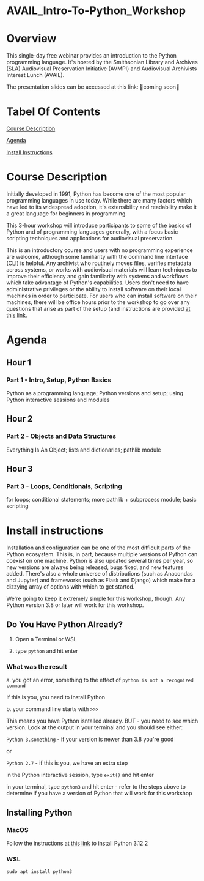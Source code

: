 # AVAIL_Intro-To-Python_Workshop

# Overview

This single-day free webinar provides an introduction to the Python programming language. It's hosted by the Smithsonian Library and Archives (SLA) Audiovisual Preservation Initiative (AVMPI) and Audiovisual Archivists Interest Lunch (AVAIL).

The presentation slides can be accessed at this link: 🚧coming soon🚧

# Tabel Of Contents

[Course Description](https://github.com/brnco/AVAIL_Intro-To-Python_Workshop/blob/main/README.md#course-description)

[Agenda](https://github.com/brnco/AVAIL_Intro-To-Python_Workshop/blob/main/README.md#agenda)

[Install Instructions](https://github.com/brnco/AVAIL_Intro-To-Python_Workshop/blob/main/README.md#install-instructions)

# Course Description

Initially developed in 1991, Python has become one of the most popular programming languages in use today. While there are many factors which have led to its widespread adoption, it's extensibility and readability make it a great language for beginners in programming.

This 3-hour workshop will introduce participants to some of the basics of Python and of programming languages generally, with a focus basic scripting techniques and applications for audiovisual preservation.

This is an introductory course and users with no programming experience are welcome, although some familiarity with the command line interface (CLI) is helpful. Any archivist who routinely moves files, verifies metadata across systems, or works with audiovisual materials will learn techniques to improve their efficiency and gain familiarity with systems and workflows which take advantage of Python's capabilities. Users don't need to have administrative privileges or the ability to install software on their local machines in order to participate. For users who can install software on their machines, there will be office hours prior to the workshop to go over any questions that arise as part of the setup (and instructions are provided [at this link](https://github.com/brnco/AVAIL_Intro-To-Python_Workshop/blob/main/README.md#install-instructions).

# Agenda

## Hour 1

### Part 1 - Intro, Setup, Python Basics

Python as a programming language; Python versions and setup; using Python interactive sessions and modules

## Hour 2 

### Part 2 - Objects and Data Structures

Everything Is An Object; lists and dictionaries; pathlib module

## Hour 3

### Part 3 - Loops, Conditionals, Scripting

for loops; conditional statements; more pathlib + subprocess module; basic scripting

# Install instructions

Installation and configuration can be one of the most difficult parts of the Python ecosystem. This is, in part, because multiple versions of Python can coexist on one machine. Python is also updated several times per year, so new versions are always being released, bugs fixed, and new features added. There's also a whole universe of distributions (such as Anacondas and Jupyter) and frameworks (such as Flask and Django) which make for a dizzying array of options with which to get started.

We're going to keep it extremely simple for this workshop, though. Any Python version 3.8 or later will work for this workshop.

## Do You Have Python Already?

1. Open a Terminal or WSL

2. type `python` and hit enter

### What was the result

a. you got an error, something to the effect of `python is not a recognized command`

If this is you, you need to install Python

b. your command line starts with `>>>`

This means you have Python isntalled already. BUT - you need to see which version. Look at the output in your terminal and you should see either:

`Python 3.something` - if your version is newer than 3.8 you're good

or

`Python 2.7` - if this is you, we have an extra step

in the Python interactive session, type `exit()` and hit enter

in your terminal, type `python3` and hit enter - refer to the steps above to determine if you have a version of Python that will work for this workshop

## Installing Python

### MacOS

Follow the instructions at [this link](https://www.python.org/downloads/release/python-3122/) to install Python 3.12.2

### WSL

`sudo apt install python3`



